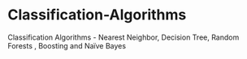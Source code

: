 # Classification-Algorithms
Classification Algorithms - Nearest Neighbor, Decision Tree, Random Forests , Boosting and Naïve Bayes
